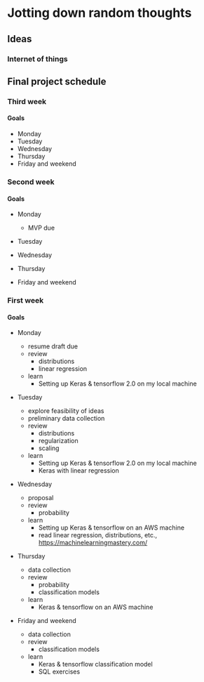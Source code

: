 
# Jotting down random thoughts

## Ideas

### Internet of things

## Final project schedule

### Third week
#### Goals
- Monday
- Tuesday
- Wednesday
- Thursday
- Friday and weekend

### Second week
#### Goals
- Monday
    - MVP due

- Tuesday

- Wednesday

- Thursday

- Friday and weekend



### First week 
#### Goals
- Monday
    - resume draft due
    - review
        - distributions
        - linear regression
    - learn
        - Setting up Keras & tensorflow 2.0 on my local machine

- Tuesday
    - explore feasibility of ideas
    - preliminary data collection
    - review
        - distributions
        - regularization
        - scaling
    - learn
        - Setting up Keras & tensorflow 2.0 on my local machine
        - Keras with linear regression


- Wednesday
    - proposal
    - review
        - probability
    - learn
        - Setting up Keras & tensorflow on an AWS machine
        - read linear regression, distributions, etc., https://machinelearningmastery.com/

- Thursday
    - data collection
    - review
        - probability
        - classification models
    - learn
        - Keras & tensorflow on an AWS machine

- Friday and weekend
    - data collection
    - review
        - classification models
    - learn
        - Keras & tensorflow classification model
        - SQL exercises


